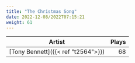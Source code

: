 ```yaml
---
title: "The Christmas Song"
date: 2022-12-08/2022T07:15:21
weight: 61
---
```




 Artist | Plays 
----- | -----:
[Tony Bennett]({{< ref "t2564">}}) | 68
